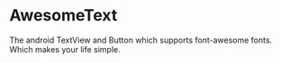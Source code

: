 AwesomeText
===========

The android TextView and Button which supports font-awesome fonts. Which makes your life simple.
